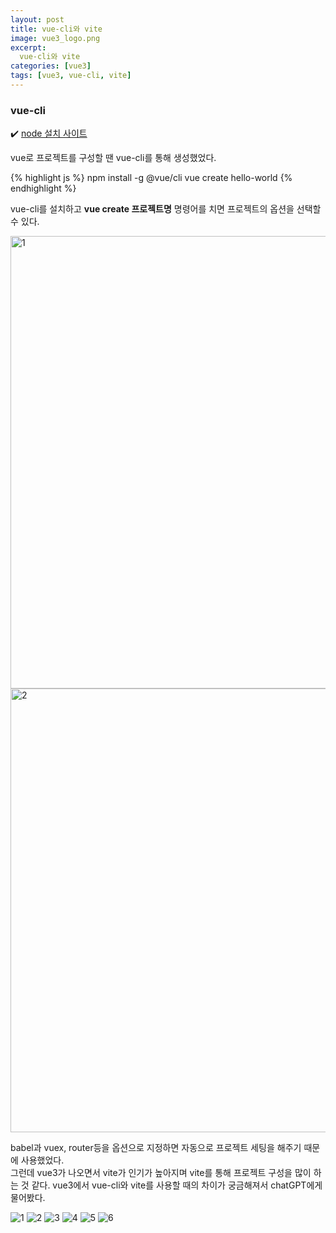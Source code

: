 ```yaml
---
layout: post
title: vue-cli와 vite
image: vue3_logo.png
excerpt: 
  vue-cli와 vite
categories: [vue3]
tags: [vue3, vue-cli, vite]
---
```


### vue-cli

✔️ [node 설치 사이트](https://cli.vuejs.org/)

vue로 프로젝트를 구성할 땐 vue-cli를 통해 생성했었다.

{% highlight js %}
npm install -g @vue/cli
vue create hello-world
{% endhighlight %}
<br />

vue-cli를 설치하고 **vue create 프로젝트명** 명령어를 치면 프로젝트의 옵션을 선택할 수 있다.

<img width="724" alt="1" src="https://github.com/DaYoung-woo/DaYoung-woo.github.io/assets/131967254/acca71c8-e575-488e-922d-d2ceb1ea260d">
<img width="710" alt="2" src="https://github.com/DaYoung-woo/DaYoung-woo.github.io/assets/131967254/ddfc81cb-c8a2-47bc-90b8-116bfd705757">

babel과 vuex, router등을 옵션으로 지정하면 자동으로 프로젝트 세팅을 해주기 때문에 사용했었다.  
그런데 vue3가 나오면서 vite가 인기가 높아지며 vite를 통해 프로젝트 구성을 많이 하는 것 같다.
vue3에서 vue-cli와 vite를 사용할 때의 차이가 궁금해져서 chatGPT에게 물어봤다.

![1](https://github.com/DaYoung-woo/DaYoung-woo.github.io/assets/131967254/bc342011-28b7-4566-9f52-80d1f9535b0b)
![2](https://github.com/DaYoung-woo/DaYoung-woo.github.io/assets/131967254/ebeb148c-ae5e-4889-870e-808d311e489e)
![3](https://github.com/DaYoung-woo/DaYoung-woo.github.io/assets/131967254/fa037164-7bdd-479a-9713-086fe1df99b4)
![4](https://github.com/DaYoung-woo/DaYoung-woo.github.io/assets/131967254/00f60442-e1ce-445c-951a-7a69a386ae7e)
![5](https://github.com/DaYoung-woo/DaYoung-woo.github.io/assets/131967254/a4275db8-5453-4a11-82b6-aa18923239aa)
![6](https://github.com/DaYoung-woo/DaYoung-woo.github.io/assets/131967254/30877bd3-375b-4c75-b1a4-39508a744048)
